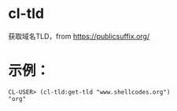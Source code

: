 cl-tld
====
获取域名TLD，from https://publicsuffix.org/


示例：
=====

    CL-USER> (cl-tld:get-tld "www.shellcodes.org")
    "org"

